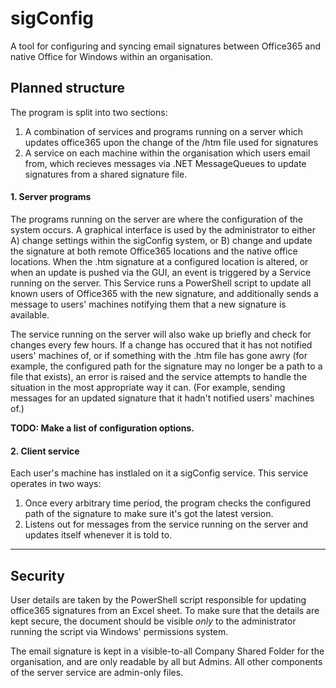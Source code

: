 # sigConfig
A tool for configuring and syncing email signatures between Office365 and native Office for Windows within an organisation. 

## Planned structure
The program is split into two sections: 
1. A combination of services and programs running on a server which updates office365 upon the change of the /htm file used for signatures
2. A service on each machine within the organisation which users email from, which recieves messages via .NET MessageQueues to update signatures from a shared signature file. 



#### 1. Server programs
The programs running on the server are where the configuration of the system occurs. A graphical interface is used by the administrator to either A) change settings within the sigConfig system, or B) change and update the signature at both remote Office365 locations and the native office locations. 
When the .htm signature at a configured location is altered, or when an update is pushed via the GUI, an event is triggered by a Service running on the server. This Service runs a PowerShell script to update all known users of Office365 with the new signature, and additionally sends a message to users' machines notifying them that a new signature is available. 

The service running on the server will also wake up briefly and check for changes every few hours. If a change has occured that it has not notified users' machines of, or if something with the .htm file has gone awry (for example, the configured path for the signature may no longer be a path to a file that exists), an error is raised and the service attempts to handle the situation in the most appropriate way it can. (For example, sending messages for an updated signature that it hadn't notified users' machines of.)

**TODO: Make a list of configuration options.**


#### 2. Client service
Each user's machine has instlaled on it a sigConfig service. This service operates in two ways:

1. Once every arbitrary time period, the program checks the configured path of the signature to make sure it's got the latest version. 
2. Listens out for messages from the service running on the server and updates itself whenever it is told to. 


-----------------------

## Security
User details are taken by the PowerShell script responsible for updating office365 signatures from an Excel sheet. 
To make sure that the details are kept secure, the document should be visible _only_ to the administrator running the script via Windows' permissions system. 

The email signature is kept in a visible-to-all Company Shared Folder for the organisation, and are only readable by all but Admins. All other components of the server service are admin-only files. 
